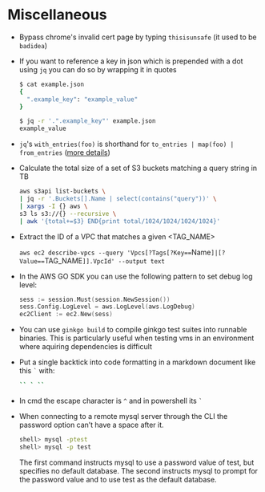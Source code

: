 # Miscellaneous

- Bypass chrome's invalid cert page by typing `thisisunsafe` (it used to be `badidea`)

- If you want to reference a key in json which is prepended with a dot using `jq` you can do so by wrapping it in quotes

  ```sh
  $ cat example.json
  {
    ".example_key": "example_value"
  }

  $ jq -r '.".example_key"' example.json
  example_value
  ```

- `jq`'s `with_entries(foo)` is shorthand for `to_entries | map(foo) | from_entries` ([more details](https://stedolan.github.io/jq/manual/#Builtinoperatorsandfunctions))

- Calculate the total size of a set of S3 buckets matching a query string in TB

  ```sh
  aws s3api list-buckets \
  | jq -r '.Buckets[].Name | select(contains("query"))' \
  | xargs -I {} aws \
  s3 ls s3://{} --recursive \
  | awk '{total+=$3} END{print total/1024/1024/1024/1024}'
  ```

- Extract the ID of a VPC that matches a given <TAG_NAME>

  `aws ec2 describe-vpcs --query 'Vpcs[?Tags[?Key==`Name`]|[?Value==`TAG_NAME`]].VpcId' --output text`

- In the AWS GO SDK you can use the following pattern to set debug log level:

  ```go
  sess := session.Must(session.NewSession())
  sess.Config.LogLevel = aws.LogLevel(aws.LogDebug)
  ec2Client := ec2.New(sess)
  ```

- You can use `ginkgo build` to compile ginkgo test suites into runnable binaries. This is particularly useful when testing vms in an environment where aquiring dependencies is difficult

- Put a single backtick into code formatting in a markdown document like this `` ` `` with:

  ```sh
  `` ` ``
  ```

- In cmd the escape character is `^` and in powershell its `` ` ``

- When connecting to a remote mysql server through the CLI the password option can’t have a space after it.

  ```sh
  shell> mysql -ptest
  shell> mysql -p test
  ```

  The first command instructs mysql to use a password value of test, but specifies no default database. The second instructs mysql to prompt for the password value and to use test as the default database.

